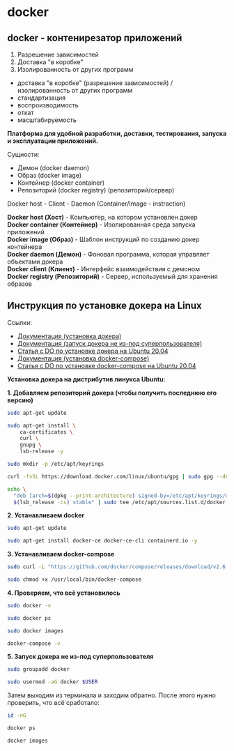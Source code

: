 # docker
## docker - контенирезатор приложений
1. Разрешение зависимостей
2. Доставка "в коробке"
3. Изолированность от других программ

- доставка "в коробке" (разрешение зависимостей) / изолированность от других программ
- стандартизация
- воспроизводимость
- откат
- масштабируемость

<b>Платформа для удобной разработки, доставки, тестирования, запуска и эксплуатации приложений.</b>

Сущности:
 - Демон (docker daemon)
 - Образ (docker image)
 - Контейнер (docker container)
 - Репозиторий (docker registry) (репозиторий/сервер)

Docker host - Client - Daemon (Container/Image - instraction)

<b>Docker host (Хост)</b> - Компьютер, на котором установлен докер<br>
<b>Docker container (Контейнер)</b> - Изолированная среда запуска приложений<br>
<b>Docker image (Образ)</b> - Шаблон инструкций по созданию докер контейнера<br>
<b>Docker daemon (Демон)</b> - Фоновая программа, которая управляет объектами докера<br>
<b>Docker client (Клиент)</b> - Интерфейс взаимодействия с демоном<br>
<b>Docker registry (Репозиторий)</b> - Сервер, используемый для хранения образов

## Инструкция по установке докера на Linux
Ссылки:
* [Документация (установка докера)](https://docs.docker.com/engine/install/ubuntu/)
* [Документация (запуск докера не из-под суперпользователя)](https://docs.docker.com/engine/install/linux-postinstall/)
* [Статья с DO по установке докера на Ubuntu 20.04](https://www.digitalocean.com/community/tutorials/how-to-install-and-use-docker-on-ubuntu-20-04-ru)
* [Документация (установка docker-compose)](https://docs.docker.com/compose/install/)
* [Статья с DO по установке docker-compose на Ubuntu 20.04](https://www.digitalocean.com/community/tutorials/how-to-install-and-use-docker-compose-on-ubuntu-20-04)

<b>Установка докера на дистрибутив линукса Ubuntu:</b>

<b>1. Добавляем репозиторий докера (чтобы получить последнюю его версию)</b>
```sh
sudo apt-get update
```
```sh
sudo apt-get install \
    ca-certificates \
    curl \
    gnupg \
    lsb-release -y
```
```sh
sudo mkdir -p /etc/apt/keyrings
```
```sh
curl -fsSL https://download.docker.com/linux/ubuntu/gpg | sudo gpg --dearmor -o /etc/apt/keyrings/docker.gpg
```
```sh
echo \
  "deb [arch=$(dpkg --print-architecture) signed-by=/etc/apt/keyrings/docker.gpg] https://download.docker.com/linux/ubuntu \
  $(lsb_release -cs) stable" | sudo tee /etc/apt/sources.list.d/docker.list > /dev/null
```
<b>2. Устанавливаем docker</b>
```sh
sudo apt-get update
```
```sh
sudo apt-get install docker-ce docker-ce-cli containerd.io -y
```
<b>3. Устанавливаем docker-compose</b>
```sh
sudo curl -L "https://github.com/docker/compose/releases/download/v2.6.0/docker-compose-$(uname -s)-$(uname -m)" -o /usr/local/bin/docker-compose
```
```sh
sudo chmod +x /usr/local/bin/docker-compose
```

<b>4. Проверяем, что всё установилось</b>
```sh
sudo docker -v
```
```sh
sudo docker ps
```
```sh
sudo docker images
```
```sh
docker-compose -v
```

<b>5. Запуск докера не из-под суперпользователя</b>
```sh
sudo groupadd docker
```
```sh
sudo usermod -aG docker $USER
```
Затем выходим из терминала и заходим обратно.
После этого нужно проверить, что всё сработало:
```sh
id -nG
```
```sh
docker ps
```
```sh
docker images
```
